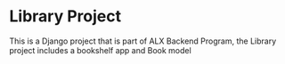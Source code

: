 # Library Project

This is a Django project that is part of ALX Backend Program, the Library project includes a bookshelf app and Book model
